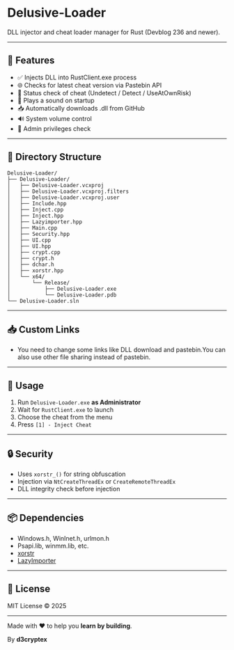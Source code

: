 # Delusive-Loader

DLL injector and cheat loader manager for Rust (Devblog 236 and newer).

---

## 🔧 Features

- ✅ Injects DLL into RustClient.exe process
- 🌐 Checks for latest cheat version via Pastebin API
- 🔐 Status check of cheat (Undetect / Detect / UseAtOwnRisk)
- 🎵 Plays a sound on startup
- 📥 Automatically downloads .dll from GitHub
- 🔊 System volume control
- 🛑 Admin privileges check

---

## 📁 Directory Structure

```
Delusive-Loader/
├── Delusive-Loader/
│   ├── Delusive-Loader.vcxproj
│   ├── Delusive-Loader.vcxproj.filters
│   ├── Delusive-Loader.vcxproj.user
│   ├── Include.hpp
│   ├── Inject.cpp
│   ├── Inject.hpp
│   ├── Lazyimporter.hpp
│   ├── Main.cpp
│   ├── Security.hpp
│   ├── UI.cpp
│   ├── UI.hpp
│   ├── crypt.cpp
│   ├── crypt.h
│   ├── dchar.h
│   ├── xorstr.hpp
│   └── x64/
│       └── Release/
│           ├── Delusive-Loader.exe
│           └── Delusive-Loader.pdb
└── Delusive-Loader.sln
```

---

## 📥 Custom Links

- You need to change some links like DLL download and pastebin.You can also use other file sharing instead of pastebin.

---

## 🧪 Usage

1. Run `Delusive-Loader.exe` **as Administrator**
2. Wait for `RustClient.exe` to launch
3. Choose the cheat from the menu
4. Press `[1] - Inject Cheat`

---

## 🔒 Security

- Uses `xorstr_()` for string obfuscation
- Injection via `NtCreateThreadEx` or `CreateRemoteThreadEx`
- DLL integrity check before injection

---

## 📦 Dependencies

- Windows.h, WinInet.h, urlmon.h
- Psapi.lib, winmm.lib, etc.
- [xorstr](https://github.com/JustasMasiulis/xorstr)
- [LazyImporter](https://github.com/JustasMasiulis/lazy_importer)

---

## 📜 License

MIT License © 2025

---

Made with ❤️ to help you **learn by building**.

By **d3cryptex**
